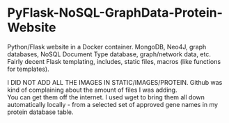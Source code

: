 # PyFlask-NoSQL-GraphData-Protein-Website
Python/Flask website in a Docker container. MongoDB, Neo4J, graph databases, NoSQL Document Type database, graph/network data, etc. Fairly decent Flask templating, includes, static files, macros (like functions for templates).

I DID NOT ADD ALL THE IMAGES IN STATIC/IMAGES/PROTEIN.
Github was kind of complaining about the amount of files I was adding.  
You can get them off the internet.
I used wget to bring them all down automatically locally - from a selected set of approved gene names in my protein database table.
